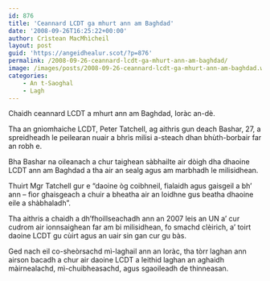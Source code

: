 ```yaml
---
id: 876
title: 'Ceannard LCDT ga mhurt ann am Baghdad'
date: '2008-09-26T16:25:22+00:00'
author: Crìstean MacMhìcheil
layout: post
guid: 'https://angeidhealur.scot/?p=876'
permalink: /2008-09-26-ceannard-lcdt-ga-mhurt-ann-am-baghdad/
image: /images/posts/2008-09-26-ceannard-lcdt-ga-mhurt-ann-am-baghdad.webp
categories:
    - An t-Saoghal
    - Lagh
---
```


Chaidh ceannard LCDT a mhurt ann am Baghdad, Ioràc an-dè.

Tha an gnìomhaiche LCDT, Peter Tatchell, ag aithris gun deach Bashar, 27, a spreidheadh le peilearan nuair a bhrìs milisi a-steach dhan bhùth-borbair far an robh e.

Bha Bashar na oileanach a chur taighean sàbhailte air dòigh dha dhaoine LCDT ann am Baghdad a tha air an sealg agus am marbhadh le milisidhean.

Thuirt Mgr Tatchell gur e “daoine òg coibhneil, fialaidh agus gaisgeil a bh’ ann – fìor ghaisgeach a chuir a bheatha air an loidhne gus beatha dhaoine eile a shàbhaladh”.

Tha aithris a chaidh a dh’fhoillseachadh ann an 2007 leis an UN a’ cur cudrom air ionnsaighean far am bi milisidhean, fo smachd clèirich, a’ toirt daoine LCDT gu cùirt agus an uair sin gan cur gu bàs.

Ged nach eil co-sheòrsachd mì-laghail ann an Ioràc, tha tòrr laghan ann airson bacadh a chur air daoine LCDT a leithid laghan an aghaidh màirnealachd, mì-chuibheasachd, agus sgaoileadh de thinneasan.
